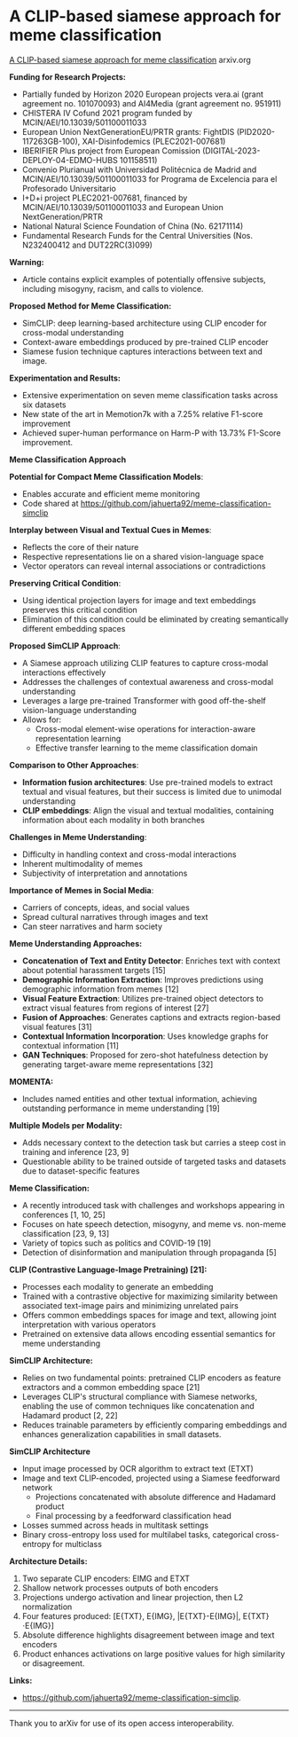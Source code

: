 # A CLIP-based siamese approach for meme classification

[A CLIP-based siamese approach for meme classification](https://arxiv.org/html/2409.05772) arxiv.org

**Funding for Research Projects:**
- Partially funded by Horizon 2020 European projects vera.ai (grant agreement no. 101070093) and AI4Media (grant agreement no. 951911)
- CHISTERA IV Cofund 2021 program funded by MCIN/AEI/10.13039/501100011033
- European Union NextGenerationEU/PRTR grants: FightDIS (PID2020-117263GB-100), XAI-Disinfodemics (PLEC2021-007681)
- IBERIFIER Plus project from European Comission (DIGITAL-2023-DEPLOY-04-EDMO-HUBS 101158511)
- Convenio Plurianual with Universidad Politécnica de Madrid and MCIN/AEI/10.13039/501100011033 for Programa de Excelencia para el Profesorado Universitario
- I+D+i project PLEC2021-007681, financed by MCIN/AEI/10.13039/501100011033 and European Union NextGeneration/PRTR
- National Natural Science Foundation of China (No. 62171114)
- Fundamental Research Funds for the Central Universities (Nos. N232400412 and DUT22RC(3)099)

**Warning:**
- Article contains explicit examples of potentially offensive subjects, including misogyny, racism, and calls to violence.

**Proposed Method for Meme Classification:**
- SimCLIP: deep learning-based architecture using CLIP encoder for cross-modal understanding
- Context-aware embeddings produced by pre-trained CLIP encoder
- Siamese fusion technique captures interactions between text and image.

**Experimentation and Results:**
- Extensive experimentation on seven meme classification tasks across six datasets
- New state of the art in Memotion7k with a 7.25% relative F1-score improvement
- Achieved super-human performance on Harm-P with 13.73% F1-Score improvement.

**Meme Classification Approach**

**Potential for Compact Meme Classification Models**:
- Enables accurate and efficient meme monitoring
- Code shared at https://github.com/jahuerta92/meme-classification-simclip

**Interplay between Visual and Textual Cues in Memes**:
- Reflects the core of their nature
- Respective representations lie on a shared vision-language space
- Vector operators can reveal internal associations or contradictions

**Preserving Critical Condition**:
- Using identical projection layers for image and text embeddings preserves this critical condition
- Elimination of this condition could be eliminated by creating semantically different embedding spaces

**Proposed SimCLIP Approach**:
- A Siamese approach utilizing CLIP features to capture cross-modal interactions effectively
- Addresses the challenges of contextual awareness and cross-modal understanding
- Leverages a large pre-trained Transformer with good off-the-shelf vision-language understanding
- Allows for:
  - Cross-modal element-wise operations for interaction-aware representation learning
  - Effective transfer learning to the meme classification domain

**Comparison to Other Approaches**:
- **Information fusion architectures**: Use pre-trained models to extract textual and visual features, but their success is limited due to unimodal understanding
- **CLIP embeddings**: Align the visual and textual modalities, containing information about each modality in both branches

**Challenges in Meme Understanding**:
- Difficulty in handling context and cross-modal interactions
- Inherent multimodality of memes
- Subjectivity of interpretation and annotations

**Importance of Memes in Social Media**:
- Carriers of concepts, ideas, and social values
- Spread cultural narratives through images and text
- Can steer narratives and harm society

**Meme Understanding Approaches:**
- **Concatenation of Text and Entity Detector**: Enriches text with context about potential harassment targets [15]
- **Demographic Information Extraction**: Improves predictions using demographic information from memes [12]
- **Visual Feature Extraction**: Utilizes pre-trained object detectors to extract visual features from regions of interest [27]
- **Fusion of Approaches**: Generates captions and extracts region-based visual features [31]
- **Contextual Information Incorporation**: Uses knowledge graphs for contextual information [11]
- **GAN Techniques**: Proposed for zero-shot hatefulness detection by generating target-aware meme representations [32]

**MOMENTA:**
- Includes named entities and other textual information, achieving outstanding performance in meme understanding [19]

**Multiple Models per Modality:**
- Adds necessary context to the detection task but carries a steep cost in training and inference [23, 9]
- Questionable ability to be trained outside of targeted tasks and datasets due to dataset-specific features

**Meme Classification:**
- A recently introduced task with challenges and workshops appearing in conferences [1, 10, 25]
- Focuses on hate speech detection, misogyny, and meme vs. non-meme classification [23, 9, 13]
- Variety of topics such as politics and COVID-19 [19]
- Detection of disinformation and manipulation through propaganda [5]

**CLIP (Contrastive Language-Image Pretraining) [21]:**
- Processes each modality to generate an embedding
- Trained with a contrastive objective for maximizing similarity between associated text-image pairs and minimizing unrelated pairs
- Offers common embeddings spaces for image and text, allowing joint interpretation with various operators
- Pretrained on extensive data allows encoding essential semantics for meme understanding

**SimCLIP Architecture:**
- Relies on two fundamental points: pretrained CLIP encoders as feature extractors and a common embedding space [21]
- Leverages CLIP's structural compliance with Siamese networks, enabling the use of common techniques like concatenation and Hadamard product [2, 22]
- Reduces trainable parameters by efficiently comparing embeddings and enhances generalization capabilities in small datasets.

**SimCLIP Architecture**
- Input image processed by OCR algorithm to extract text (ETXT)
- Image and text CLIP-encoded, projected using a Siamese feedforward network
  * Projections concatenated with absolute difference and Hadamard product
  * Final processing by a feedforward classification head
- Losses summed across heads in multitask settings
- Binary cross-entropy loss used for multilabel tasks, categorical cross-entropy for multiclass

**Architecture Details:**
1. Two separate CLIP encoders: EIMG and ETXT
2. Shallow network processes outputs of both encoders
3. Projections undergo activation and linear projection, then L2 normalization
4. Four features produced: [E{TXT}, E{IMG}, |E{TXT}-E{IMG}|, E{TXT}⋅E{IMG}]
5. Absolute difference highlights disagreement between image and text encoders
6. Product enhances activations on large positive values for high similarity or disagreement.

**Links:**
- https://github.com/jahuerta92/meme-classification-simclip.

---

Thank you to arXiv for use of its open access interoperability.